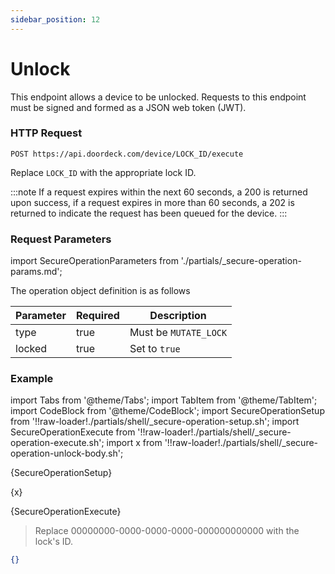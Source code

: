 ```yaml
---
sidebar_position: 12
---
```


# Unlock

This endpoint allows a device to be unlocked. Requests to this endpoint must be signed and formed as a JSON web token (JWT).

### HTTP Request

`POST https://api.doordeck.com/device/LOCK_ID/execute`

Replace `LOCK_ID` with the appropriate lock ID.

:::note
If a request expires within the next 60 seconds, a 200 is returned upon success, if a request expires in more than 60 seconds, a 202 is returned to indicate the request has been queued for the device.
:::

### Request Parameters

import SecureOperationParameters from './partials/_secure-operation-params.md';

<SecureOperationParameters name="Secure operation parameters" />

The operation object definition is as follows

| Parameter | Required | Description           |
|-----------|----------|-----------------------|
| type      | true     | Must be `MUTATE_LOCK` |
| locked    | true     | Set to `true`         |

### Example

import Tabs from '@theme/Tabs';
import TabItem from '@theme/TabItem';
import CodeBlock from '@theme/CodeBlock';
import SecureOperationSetup from '!!raw-loader!./partials/shell/_secure-operation-setup.sh';
import SecureOperationExecute from '!!raw-loader!./partials/shell/_secure-operation-execute.sh';
import x from '!!raw-loader!./partials/shell/_secure-operation-unlock-body.sh';

<Tabs>
<TabItem value="shell" label="Request">

<CodeBlock language="shell" title="CURL">

{SecureOperationSetup}

{x}

{SecureOperationExecute}

</CodeBlock>

> Replace 00000000-0000-0000-0000-000000000000 with the lock's ID.

</TabItem>
<TabItem value="json" label="Response">

```json title="JSON"
{}
```

</TabItem>
</Tabs>
